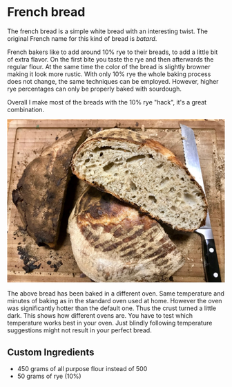 # French bread

The french bread is a simple white bread with an interesting twist.
The original French name for this kind of bread is *batard*.

French bakers like to add around 10% rye to their breads, to add a little bit of extra flavor.
On the first bite you taste the rye and then afterwards the regular flour.
At the same time the color of the bread is slightly browner making it look more rustic.
With only 10% rye the whole baking process does not change, the same techniques can be employed.
However, higher rye percentages can only be properly baked with sourdough.

Overall I make most of the breads with the 10% rye "hack", it's a great combination.

![The final bread](../../images/french-bread-crumb.jpg)

The above bread has been baked in a different oven. Same temperature and
minutes of baking as in the standard oven used at home. However the oven
was significantly hotter than the default one.
Thus the crust turned a little dark. This shows how different ovens are.
You have to test which temperature works best in your oven. Just blindly
following temperature suggestions might not result in your perfect bread.

## Custom Ingredients

- 450 grams of all purpose flour instead of 500
- 50 grams of rye (10%)
